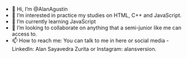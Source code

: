 - 👋 Hi, I’m @AlanAgustin
- 👀 I’m interested in practice my studies on HTML, C++ and JavaScript.
- 🌱 I’m currently learning JavaScript
- 💞️ I’m looking to collaborate on anything that a semi-junior like me can access to.
- 📫 How to reach me: You can talk to me in here or social media - LinkedIn: Alan Sayavedra Zurita or Instagram: alansversion.

<!---
AlanAgustin/AlanAgustin is a ✨ special ✨ repository because its `README.md` (this file) appears on your GitHub profile.
You can click the Preview link to take a look at your changes.
--->
